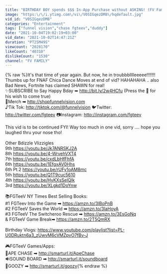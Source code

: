 ```yaml
---
title: "BIRTHDAY BOY spends $$$ In-App Purchase without ASKING! (FV Family Chase Bday Vlog)"
image: "https:\/\/i.ytimg.com\/vi\/V0SIGqezDM8\/hqdefault.jpg"
vid_id: "V0SIGqezDM8"
categories: "Entertainment"
tags: ["funnel vision","chase fgteev","duddy"]
date: "2021-10-04T19:02:19+03:00"
vid_date: "2021-10-02T14:47:21Z"
duration: "PT25M49S"
viewcount: "2028170"
likeCount: "40310"
dislikeCount: "1530"
channel: "FV FAMILY"
---
```

{% raw %}It's that time of year again.  But now, he in troubbblllleeeee!!!!!!!  Thumbs up for FNAF Chica Dance Moves at end of vid? HAHAHAHA .. also Bad News, Fortnite has claimed SHAWN for real!<br />✨SUBSCRIBE to Say Happy Bday ➥ <a rel="nofollow" target="blank" href="http://bit.ly/2w4HCfu">http://bit.ly/2w4HCfu</a> (Press the 🔔 for his wish to come true)<br />🛒Merch ➡ <a rel="nofollow" target="blank" href="http://shopfunnelvision.com">http://shopfunnelvision.com</a><br />♪Tik Tok: <a rel="nofollow" target="blank" href="http://tiktok.com/@funnelvision">http://tiktok.com/@funnelvision</a> 🐦Twitter: <a rel="nofollow" target="blank" href="http://twitter.com/fgteev">http://twitter.com/fgteev</a>  📷Instagram: <a rel="nofollow" target="blank" href="http://instagram.com/fgteev">http://instagram.com/fgteev</a><br /><br />This vid is to be continued FYI!   Way too much in one vid, sorry .... hope you laughed thru your nose tho!<br /><br />Other Bdizzle Vlizzigles<br />9th <a rel="nofollow" target="blank" href="https://youtu.be/Jk7ANRSKJ2A">https://youtu.be/Jk7ANRSKJ2A</a><br />8th <a rel="nofollow" target="blank" href="https://youtu.be/4-WrvehVXT4">https://youtu.be/4-WrvehVXT4</a><br />7th <a rel="nofollow" target="blank" href="https://youtu.be/cxdLbHfFhfA">https://youtu.be/cxdLbHfFhfA</a><br />6th <a rel="nofollow" target="blank" href="https://youtu.be/1EfgxAV0Hhs">https://youtu.be/1EfgxAV0Hhs</a><br />6th Pt.2 <a rel="nofollow" target="blank" href="https://youtu.be/rUFy1oAM8mc">https://youtu.be/rUFy1oAM8mc</a><br />5th <a rel="nofollow" target="blank" href="https://youtu.be/Q1T9cuc5610">https://youtu.be/Q1T9cuc5610</a><br />4th <a rel="nofollow" target="blank" href="https://youtu.be/HyKXsSelQIk">https://youtu.be/HyKXsSelQIk</a><br />3rd <a rel="nofollow" target="blank" href="https://youtu.be/XLgkd1DoYnw">https://youtu.be/XLgkd1DoYnw</a><br /><br />📚FGTeeV NY Times Best Selling Books:<br />#1 FGTeev Into the Game ➡ <a rel="nofollow" target="blank" href="https://amzn.to/3lBoPnB">https://amzn.to/3lBoPnB</a><br />#2 FGTeeV Saves the World ➡ <a rel="nofollow" target="blank" href="https://amzn.to/3laHoyA">https://amzn.to/3laHoyA</a><br />#3 FGTeeV The Switcheroo Rescue ➡ <a rel="nofollow" target="blank" href="https://amzn.to/3EsGoNq">https://amzn.to/3EsGoNq</a><br />&amp; FGTeeV Game Break➡ <a rel="nofollow" target="blank" href="https://amzn.to/2T5QmRX">https://amzn.to/2T5QmRX</a><br /><br />Birthday Vlogs: <a rel="nofollow" target="blank" href="https://www.youtube.com/playlist?list=PL-U0DRuktn6a3_zUwvM6cVMZpvO7fBv-J">https://www.youtube.com/playlist?list=PL-U0DRuktn6a3_zUwvM6cVMZpvO7fBv-J</a><br /><br />🎮FGTeeV Games/Apps:<br />🦍APE CHASE ➡ <a rel="nofollow" target="blank" href="http://smarturl.it/ApeChase">http://smarturl.it/ApeChase</a><br />🔊SOUND BOARD ➡ <a rel="nofollow" target="blank" href="http://smarturl.it/soundboard">http://smarturl.it/soundboard</a><br />🧁GOOZY ➡ <a rel="nofollow" target="blank" href="http://smarturl.it/goozy">http://smarturl.it/goozy</a>{% endraw %}
